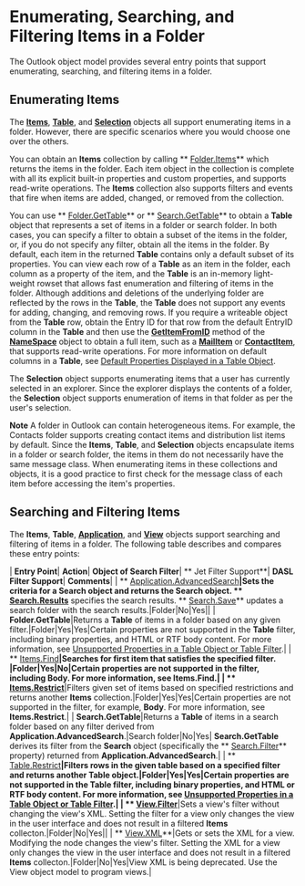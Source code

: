 
# Enumerating, Searching, and Filtering Items in a Folder

The Outlook object model provides several entry points that support enumerating, searching, and filtering items in a folder. 


## Enumerating Items

The  **[Items](3a99730b-e62a-5ca6-f6ec-911c95173242.md)**,  **[Table](0affaafd-93fe-227a-acee-e09a86cadc20.md)**, and  **[Selection](0b06a3ce-0445-db8f-e6e8-bb7bd469c50f.md)** objects all support enumerating items in a folder. However, there are specific scenarios where you would choose one over the others.

You can obtain an  **Items** collection by calling ** [Folder.Items](441820e7-5fe8-e5ef-83c0-9c87fd3dc9e3.md)** which returns the items in the folder. Each item object in the collection is complete with all its explicit built-in properties and custom properties, and supports read-write operations. The **Items** collection also supports filters and events that fire when items are added, changed, or removed from the collection.

You can use  ** [Folder.GetTable](08d184cb-0c41-01b1-abc5-305476380f8b.md)** or ** [Search.GetTable](3aba6b77-73a3-9620-9c18-b2e03c7b63bc.md)** to obtain a **Table** object that represents a set of items in a folder or search folder. In both cases, you can specify a filter to obtain a subset of the items in the folder, or, if you do not specify any filter, obtain all the items in the folder. By default, each item in the returned **Table** contains only a default subset of its properties. You can view each row of a **Table** as an item in the folder, each column as a property of the item, and the **Table** is an in-memory light-weight rowset that allows fast enumeration and filtering of items in the folder. Although additions and deletions of the underlying folder are reflected by the rows in the **Table**, the  **Table** does not support any events for adding, changing, and removing rows. If you require a writeable object from the **Table** row, obtain the Entry ID for that row from the default EntryID column in the **Table** and then use the **[GetItemFromID](f2abff80-4c04-998b-654b-28600424a16f.md)** method of the **[NameSpace](f0dcaa19-07f5-5d42-a3bf-2e42b7885644.md)** object to obtain a full item, such as a **[MailItem](14197346-05d2-0250-fa4c-4a6b07daf25f.md)** or **[ContactItem](8e32093c-a678-f1fd-3f35-c2d8994d166f.md)**, that supports read-write operations. For more information on default columns in a  **Table**, see  [Default Properties Displayed in a Table Object](649c64f3-2d1e-23f1-bf13-3368da79e62b.md).

The  **Selection** object supports enumerating items that a user has currently selected in an explorer. Since the explorer displays the contents of a folder, the **Selection** object supports enumeration of items in that folder as per the user's selection.


 **Note**  A folder in Outlook can contain heterogeneous items. For example, the Contacts folder supports creating contact items and distribution list items by default. Since the  **Items**,  **Table**, and  **Selection** objects encapsulate items in a folder or search folder, the items in them do not necessarily have the same message class. When enumerating items in these collections and objects, it is a good practice to first check for the message class of each item before accessing the item's properties.


## Searching and Filtering Items

The  **Items**,  **Table**,  **[Application](797003e7-ecd1-eccb-eaaf-32d6ddde8348.md)**, and  **[View](41c8d149-9912-1685-4c8b-3c849cc6f1ed.md)** objects support searching and filtering of items in a folder. The following table describes and compares these entry points:





| **Entry Point**| **Action**| **Object of Search Filter**| ** Jet Filter Support**| **DASL Filter Support**| **Comments**|
| ** [Application.AdvancedSearch](7b433d8b-08b9-dff1-b854-287d76b47a90.md)**|Sets the criteria for a  **Search** object and returns the **Search** object. ** [Search.Results](405166fa-d0bc-33d2-f4aa-908fb821edd6.md)** specifies the search results. ** [Search.Save](a6dbec81-67fd-e337-b640-4f94ab36218f.md)** updates a search folder with the search results.|Folder|No|Yes||
| **Folder.GetTable**|Returns a  **Table** of items in a folder based on any given filter.|Folder|Yes|Yes|Certain properties are not supported in the  **Table** filter, including binary properties, and HTML or RTF body content. For more information, see [Unsupported Properties in a Table Object or Table Filter](0e37f03f-7677-ca29-d0b2-8b45c026e5f1.md).|
| ** [Items.Find](e7a791d8-b80b-df07-84a3-a85acabfcf80.md)**|Searches for first item that satisfies the specified filter. |Folder|Yes|No|Certain properties are not supported in the filter, including  **Body**. For more information, see  **Items.Find**.|
| ** [Items.Restrict](e3b0cda1-e43d-cc5e-2942-0f54935d9dab.md)**|Filters given set of items based on specified restrictions and returns another  **Items** collection.|Folder|Yes|Yes|Certain properties are not supported in the filter, for example,  **Body**. For more information, see  **Items.Restrict**.|
| **Search.GetTable**|Returns a  **Table** of items in a search folder based on any filter derived from **Application.AdvancedSearch**.|Search folder|No|Yes| **Search.GetTable** derives its filter from the **Search** object (specifically the ** [Search.Filter](f6040465-da73-56f6-edb7-06d93bb8b531.md)** property) returned from **Application.AdvancedSearch**.|
| ** [Table.Restrict](ecdd30f6-e12c-8025-3ded-592d2fad2bb8.md)**|Filters rows in the given table based on a specified filter and returns another  **Table** object.|Folder|Yes|Yes|Certain properties are not supported in the  **Table** filter, including binary properties, and HTML or RTF body content. For more information, see [Unsupported Properties in a Table Object or Table Filter](0e37f03f-7677-ca29-d0b2-8b45c026e5f1.md).|
| ** [View.Filter](9a4b4b27-d543-df82-3058-e0a6ad2f51a1.md)**|Sets a view's filter without changing the view's XML. Setting the filter for a view only changes the view in the user interface and does not result in a filtered  **Items** collecton.|Folder|No|Yes||
| ** [View.XML](a933daaa-370f-2ed3-0a59-86f766a1f2c8.md)**|Gets or sets the XML for a view. Modifying the <Filter> node changes the view's filter. Setting the XML for a view only changes the view in the user interface and does not result in a filtered  **Items** collecton.|Folder|No|Yes|View XML is being deprecated. Use the View object model to program views.|


